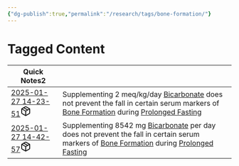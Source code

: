 ```yaml
---
{"dg-publish":true,"permalink":"/research/tags/bone-formation/"}
---
```


# Tagged Content
<div><table class="dataview table-view-table"><thead class="table-view-thead"><tr class="table-view-tr-header"><th class="table-view-th"><span>Quick Notes</span><span class="dataview small-text">2</span></th><th class="table-view-th"><span></span></th></tr></thead><tbody class="table-view-tbody"><tr><td><span><a data-tooltip-position="top" aria-label="Research/Quick Notes/2025-01-27 14-23-51.md" data-href="Research/Quick Notes/2025-01-27 14-23-51.md" href="Research/Quick Notes/2025-01-27 14-23-51.md" class="internal-link" target="_blank" rel="noopener nofollow" fileclass-name="Research Links">2025-01-27 14-23-51</a><a class="metadata-menu fileclass-icon"><svg xmlns="http://www.w3.org/2000/svg" width="24" height="24" viewBox="0 0 24 24" fill="none" stroke="currentColor" stroke-width="2" stroke-linecap="round" stroke-linejoin="round" class="svg-icon lucide-package"><path d="m7.5 4.27 9 5.15"></path><path d="M21 8a2 2 0 0 0-1-1.73l-7-4a2 2 0 0 0-2 0l-7 4A2 2 0 0 0 3 8v8a2 2 0 0 0 1 1.73l7 4a2 2 0 0 0 2 0l7-4A2 2 0 0 0 21 16Z"></path><path d="m3.3 7 8.7 5 8.7-5"></path><path d="M12 22V12"></path></svg></a></span></td><td><span>Supplementing 2 meq/kg/day <a data-href="Bicarbonate" href="Bicarbonate" class="internal-link" target="_blank" rel="noopener nofollow">Bicarbonate</a> does not prevent the fall in certain serum markers of <a data-href="Bone Formation" href="Bone Formation" class="internal-link" target="_blank" rel="noopener nofollow">Bone Formation</a> during <a data-href="Prolonged Fasting" href="Prolonged Fasting" class="internal-link" target="_blank" rel="noopener nofollow">Prolonged Fasting</a></span></td></tr><tr><td><span><a data-tooltip-position="top" aria-label="Research/Quick Notes/2025-01-27 14-42-57.md" data-href="Research/Quick Notes/2025-01-27 14-42-57.md" href="Research/Quick Notes/2025-01-27 14-42-57.md" class="internal-link" target="_blank" rel="noopener nofollow" fileclass-name="Research Links">2025-01-27 14-42-57</a><a class="metadata-menu fileclass-icon"><svg xmlns="http://www.w3.org/2000/svg" width="24" height="24" viewBox="0 0 24 24" fill="none" stroke="currentColor" stroke-width="2" stroke-linecap="round" stroke-linejoin="round" class="svg-icon lucide-package"><path d="m7.5 4.27 9 5.15"></path><path d="M21 8a2 2 0 0 0-1-1.73l-7-4a2 2 0 0 0-2 0l-7 4A2 2 0 0 0 3 8v8a2 2 0 0 0 1 1.73l7 4a2 2 0 0 0 2 0l7-4A2 2 0 0 0 21 16Z"></path><path d="m3.3 7 8.7 5 8.7-5"></path><path d="M12 22V12"></path></svg></a></span></td><td><span>Supplementing 8542 mg <a data-href="Bicarbonate" href="Bicarbonate" class="internal-link" target="_blank" rel="noopener nofollow">Bicarbonate</a> per day does not prevent the fall in certain serum markers of <a data-href="Bone Formation" href="Bone Formation" class="internal-link" target="_blank" rel="noopener nofollow">Bone Formation</a> during <a data-href="Prolonged Fasting" href="Prolonged Fasting" class="internal-link" target="_blank" rel="noopener nofollow">Prolonged Fasting</a></span></td></tr></tbody></table></div>

